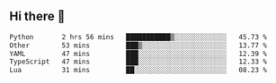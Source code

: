 ## Hi there 👋

<!--
**whirlun/whirlun** is a ✨ _special_ ✨ repository because its `README.md` (this file) appears on your GitHub profile.

Here are some ideas to get you started:

- 🔭 I’m currently working on ...
- 🌱 I’m currently learning ...
- 👯 I’m looking to collaborate on ...
- 🤔 I’m looking for help with ...
- 💬 Ask me about ...
- 📫 How to reach me: ...
- 😄 Pronouns: ...
- ⚡ Fun fact: ...
-->
<!--START_SECTION:waka-->

```txt
Python       2 hrs 56 mins   ███████████▒░░░░░░░░░░░░░   45.73 %
Other        53 mins         ███▒░░░░░░░░░░░░░░░░░░░░░   13.77 %
YAML         47 mins         ███░░░░░░░░░░░░░░░░░░░░░░   12.39 %
TypeScript   47 mins         ███░░░░░░░░░░░░░░░░░░░░░░   12.33 %
Lua          31 mins         ██░░░░░░░░░░░░░░░░░░░░░░░   08.23 %
```

<!--END_SECTION:waka-->
